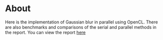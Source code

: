 # About
Here is the implementation of Gaussian blur in parallel using OpenCL. There are also benchmarks and comparisons of the serial and parallel methods in the report. You can view the report [here](report.pdf)